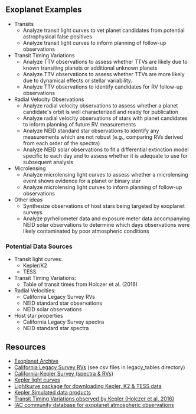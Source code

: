 ## Exoplanet Examples
- Transits
  - Analyze transit light curves to vet planet candidates from potential astrophysical false positives
  - Analyze transit light curves to inform planning of follow-up observations
- Transit Timing Variations
  - Analyze TTV observations to assess whether TTVs are likely due to known transiting planets or additional unknown  planets
  - Analyze TTV observations to assess whether TTVs are more likely due to dynamical effects or stellar variability.
  - Analyze TTV observations to identify candidates for RV follow-up observations
- Radial Velocity Observations
  - Analyze radial velocity observations to assess whether a planet candidate's orbit is well characterized and ready for publication
  - Analyze radial velocity observations of stars with planet candidates to inform planning of future RV measurements
  - Analyze NEID standard star observations to identify any measurements which are not robust (e.g., comparing RVs derived from each order of the spectra)
  - Analyze NEID solar observations to fit a differential extinction model specific to each day and to assess whether it is adequate to use for subsequent analysis
- Microlensing
   - Analyze microlensing light curves to assess whether a microlensing event shows evidence for a planet or binary star
   - Analyze microlensing light curves to inform planning of follow-up observations
- Other ideas
   - Synthesize observations of host stars being targeted by exoplanet surveys
   - Analyze pyrheliometer data and exposure meter data accompanying NEID solar observations to determine which days observations were likely contaminated by poor atmospheric conditions


### Potential Data Sources
- Transit light curves:  
  - Kepler/K2
  - TESS
- Transit Timing Variations:  
  - Table of transit times from Holczer et al. (2016)
- Radial Velocities:
   - California Legacy Survey RVs
   - NEID standard star observations
   - NEID solar observations
- Host star properties
   - California Legacy Survey spectra
   - NEID standard star spectra

## Resources
- [Exoplanet Archive](https://exoplanetarchive.ipac.caltech.edu/docs/data.html)
- [California Legacy Survey RVs](https://github.com/leerosenthalj/CLSI) (see csv files in legacy_tables directory)
- [California-Kepler Survey (spectra & RVs)](https://california-planet-search.github.io/cks-website/)
- [Kepler light curves](https://archive.stsci.edu/kepler/publiclightcurves.html)
- [Lightkurve package for downloading Kepler, K2 & TESS data](https://docs.lightkurve.org/tutorials/1-getting-started/searching-for-data-products.html)
- [Kepler Simulated data products](https://exoplanetarchive.ipac.caltech.edu/docs/KeplerSimulated.html)
- [Transit Timing Variations observed by Kepler (Holczer et al. 2016)](https://cdsarc.cds.unistra.fr/viz-bin/cat/J/ApJS/225/9#/browse)
- [IAC community database for exoplanet atmospheric observations](http://research.iac.es/proyecto/exoatmospheres/table.php)

